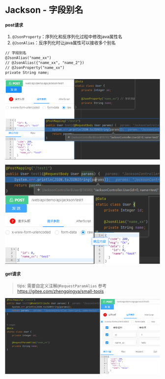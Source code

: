 # Jackson - 字段别名

#### post请求

1. `@JsonProperty`：序列化和反序列化过程中修改java属性名
2. `@JsonAlias`：反序列化时让java属性可以接收多个别名

```
// 字段别名
@JsonAlias("name_xx")
// @JsonAlias({"name_xx", "name_2"})
// @JsonProperty("name_xx")
private String name;
```

![](images/jackson-01.png)

![](images/jackson-02.png)

#### get请求

> tips: 需要自定义注解`@RequestParamAlias`
> 参考 https://gitee.com/zhengqingya/small-tools

![](../images/get请求-字段别名.png)
